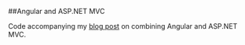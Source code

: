 ##Angular and ASP.NET MVC

Code accompanying my [blog post](https://www.petermorlion.com/angular_and_asp_net_mvc_now_i_ve_got_two_golden_hammers_/) on combining Angular and ASP.NET MVC.
